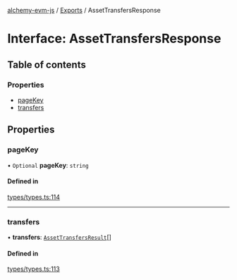 [alchemy-evm-js](../README.md) / [Exports](../modules.md) / AssetTransfersResponse

# Interface: AssetTransfersResponse

## Table of contents

### Properties

- [pageKey](AssetTransfersResponse.md#pagekey)
- [transfers](AssetTransfersResponse.md#transfers)

## Properties

### pageKey

• `Optional` **pageKey**: `string`

#### Defined in

[types/types.ts:114](https://github.com/alchemyplatform/exploring-pioneer/blob/53a912f/src/types/types.ts#L114)

___

### transfers

• **transfers**: [`AssetTransfersResult`](AssetTransfersResult.md)[]

#### Defined in

[types/types.ts:113](https://github.com/alchemyplatform/exploring-pioneer/blob/53a912f/src/types/types.ts#L113)
